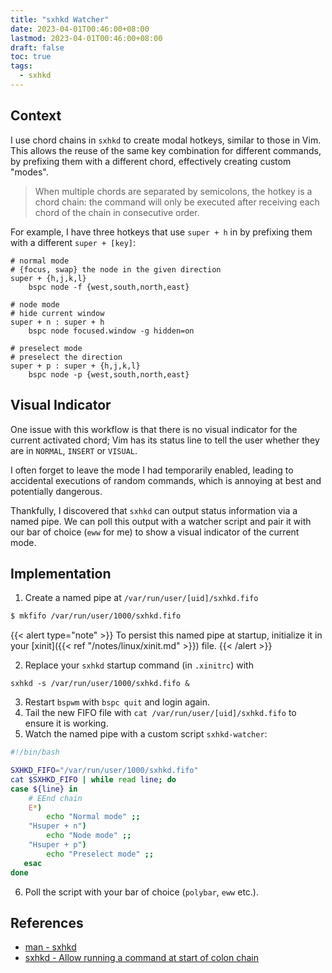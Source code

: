 ```yaml
---
title: "sxhkd Watcher"
date: 2023-04-01T00:46:00+08:00
lastmod: 2023-04-01T00:46:00+08:00
draft: false
toc: true
tags:
  - sxhkd
---
```


## Context

I use chord chains in `sxhkd` to create modal hotkeys, similar to those in Vim.
This allows the reuse of the same key combination for different commands,
by prefixing them with a different chord, effectively creating custom "modes".

>When multiple chords are separated by semicolons, the hotkey is a chord chain:
>the command will only be executed after receiving each chord of the chain in
>consecutive order.

For example, I have three hotkeys that use `super + h` in by prefixing them with
a different `super + [key]`:

```
# normal mode
# {focus, swap} the node in the given direction
super + {h,j,k,l}
    bspc node -f {west,south,north,east}

# node mode
# hide current window
super + n : super + h
    bspc node focused.window -g hidden=on

# preselect mode
# preselect the direction
super + p : super + {h,j,k,l}
    bspc node -p {west,south,north,east}
```

## Visual Indicator

One issue with this workflow is that there is no visual indicator for the
current activated chord; Vim has its status line to tell the user whether they
are in `NORMAL`, `INSERT` or `VISUAL`.

I often forget to leave the mode I had temporarily enabled, leading to
accidental executions of random commands, which is annoying at best and
potentially dangerous.

Thankfully, I discovered that `sxhkd` can output status information via a named
pipe. We can poll this output with a watcher script and pair it with our bar of
choice (`eww` for me) to show a visual indicator of the current mode.

## Implementation

1. Create a named pipe at `/var/run/user/[uid]/sxhkd.fifo`

```bash
$ mkfifo /var/run/user/1000/sxhkd.fifo
```

{{< alert type="note" >}}
To persist this named pipe at startup, initialize it in your [xinit]({{< ref
"/notes/linux/xinit.md" >}}) file.
{{< /alert >}}

2. Replace your `sxhkd` startup command (in `.xinitrc`) with

```
sxhkd -s /var/run/user/1000/sxhkd.fifo &
```

3. Restart `bspwm`  with `bspc quit` and login again.
4. Tail the new FIFO file with `cat /var/run/user/[uid]/sxhkd.fifo` to ensure it
   is working.
5. Watch the named pipe with a custom script `sxhkd-watcher`:

```bash
#!/bin/bash

SXHKD_FIFO="/var/run/user/1000/sxhkd.fifo"
cat $SXHKD_FIFO | while read line; do
case ${line} in
    # EEnd chain
    E*)
        echo "Normal mode" ;;
    "Hsuper + n")
        echo "Node mode" ;;
    "Hsuper + p")
        echo "Preselect mode" ;;
   esac
done
```

6. Poll the script with your bar of choice (`polybar`, `eww` etc.).

## References
- [man - sxhkd](https://www.mankier.com/1/sxhkd)
- [sxhkd - Allow running a command at start of colon chain](https://github.com/baskerville/sxhkd/issues/140)

